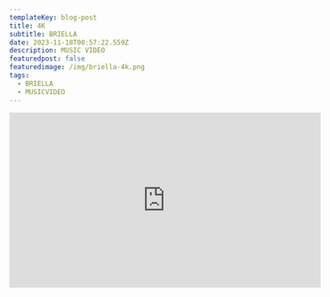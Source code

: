```yaml
---
templateKey: blog-post
title: 4K
subtitle: BRIELLA
date: 2023-11-18T00:57:22.559Z
description: MUSIC VIDEO
featuredpost: false
featuredimage: /img/briella-4k.png
tags:
  - BRIELLA
  - MUSICVIDEO
---
```

<iframe width="560" height="315" src="https://www.youtube.com/embed/0pnGNA84q-M?si=7pYYubIwuybVfMti" title="YouTube video player" frameborder="0" allow="accelerometer; autoplay; clipboard-write; encrypted-media; gyroscope; picture-in-picture; web-share" allowfullscreen></iframe>